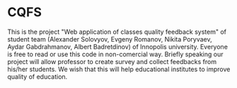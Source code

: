 # CQFS
This is the project "Web application of classes quality feedback system" of student team (Alexander Solovyov,  Evgeny Romanov, Nikita Poryvaev, Aydar Gabdrahmanov, Albert Badretdinov) of Innopolis university. Everyone is free to read or use this code in non-comercial way.
Briefly speaking our project will allow professor to create survey and collect feedbacks from his/her students. We wish that this will help educational institutes to improve quality of education.
